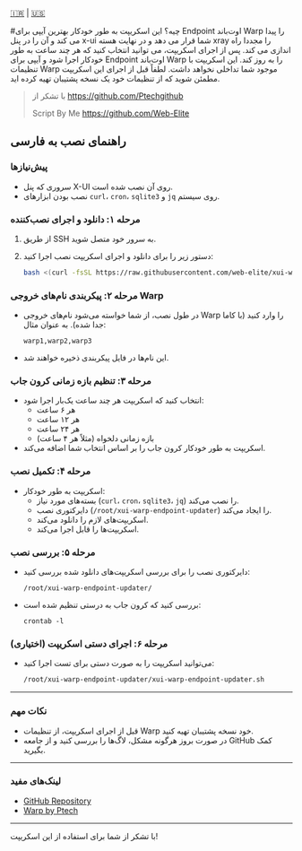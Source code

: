 [🇮🇷](https://github.com/web-elite/xui-warp-endpoint-updater/blob/main/README-fa.md) | [🇺🇸]([/guides/content/editing-an-existing-page](https://github.com/web-elite/xui-warp-endpoint-updater/blob/main/README.md))

#چیه؟
این اسکریپت به طور خودکار بهترین آیپی برای Endpoint اوت‌باند Warp را پیدا می کند و آن را در پنل x-ui شما قرار می دهد و در نهایت هسته xray را مجددا راه اندازی می کند.
پس از اجرای اسکریپت، می توانید انتخاب کنید که هر چند ساعت به طور خودکار اجرا شود و آیپی برای Endpoint اوت‌باند Warp را به روز کند.
این اسکریپت با تنظیمات Warp موجود شما تداخلی نخواهد داشت.
لطفاً قبل از اجرای این اسکریپت مطمئن شوید که از تنظیمات خود یک نسخه پشتیبان تهیه کرده اید.

> با تشکر از https://github.com/Ptechgithub
>
> Script By Me https://github.com/Web-Elite

## راهنمای نصب به فارسی

### پیش‌نیازها
- سروری که پنل X-UI روی آن نصب شده است.
- نصب بودن ابزارهای `curl`، `cron`، `sqlite3` و `jq` روی سیستم.

### مرحله ۱: دانلود و اجرای نصب‌کننده
1. از طریق SSH به سرور خود متصل شوید.
2. دستور زیر را برای دانلود و اجرای اسکریپت نصب اجرا کنید:

   ```bash
   bash <(curl -fsSL https://raw.githubusercontent.com/web-elite/xui-warp-endpoint-updater/main/install.sh)
   ```

### مرحله ۲: پیکربندی نام‌های خروجی Warp
- در طول نصب، از شما خواسته می‌شود نام‌های خروجی Warp را وارد کنید (با کاما جدا شده). به عنوان مثال:
  ```
  warp1,warp2,warp3
  ```
- این نام‌ها در فایل پیکربندی ذخیره خواهند شد.

### مرحله ۳: تنظیم بازه زمانی کرون جاب
- انتخاب کنید که اسکریپت هر چند ساعت یک‌بار اجرا شود:
  - هر ۶ ساعت
  - هر ۱۲ ساعت
  - هر ۲۴ ساعت
  - بازه زمانی دلخواه (مثلاً هر ۴ ساعت)
- اسکریپت به طور خودکار کرون جاب را بر اساس انتخاب شما اضافه می‌کند.

### مرحله ۴: تکمیل نصب
- اسکریپت به طور خودکار:
  - بسته‌های مورد نیاز (`curl`، `cron`، `sqlite3`، `jq`) را نصب می‌کند.
  - دایرکتوری نصب (`/root/xui-warp-endpoint-updater`) را ایجاد می‌کند.
  - اسکریپت‌های لازم را دانلود می‌کند.
  - اسکریپت‌ها را قابل اجرا می‌کند.

### مرحله ۵: بررسی نصب
- دایرکتوری نصب را برای بررسی اسکریپت‌های دانلود شده بررسی کنید:
  ```
  /root/xui-warp-endpoint-updater/
  ```
- بررسی کنید که کرون جاب به درستی تنظیم شده است:
  ```
  crontab -l
  ```

### مرحله ۶: اجرای دستی اسکریپت (اختیاری)
- می‌توانید اسکریپت را به صورت دستی برای تست اجرا کنید:
  ```bash
  /root/xui-warp-endpoint-updater/xui-warp-endpoint-updater.sh
  ```

---

### نکات مهم
- قبل از اجرای اسکریپت، از تنظیمات Warp خود نسخه پشتیبان تهیه کنید.
- در صورت بروز هرگونه مشکل، لاگ‌ها را بررسی کنید و از جامعه GitHub کمک بگیرید.

---

### لینک‌های مفید
- [GitHub Repository](https://github.com/web-elite/xui-warp-endpoint-updater)
- [Warp by Ptech](https://github.com/Ptechgithub/warp)

---

با تشکر از شما برای استفاده از این اسکریپت!

